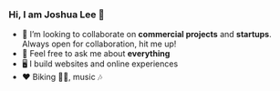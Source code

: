 ### Hi, I am Joshua Lee 👋

- 👯 I’m looking to collaborate on **commercial projects** and **startups**. Always open for collaboration, hit me up!
- 💬 Feel free to ask me about **everything**
- 🖥️  I build websites and online experiences
- ❤️ Biking 🚴‍♂️, music 🎶

